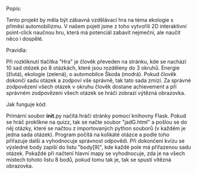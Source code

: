 Popis:

Tento projekt by měla být zábavná vzdělávací hra na téma ekologie s příměsí automobilizmu. V našem pojetí jsme z toho vytvořili 2D interaktivní point-click naučnou hru,
která má potenciál zabavit nejmeční, ale naučit něco i dospělé.

Pravidla:

Při rozkliknutí tlačítka "Hra" je člověk převeden na stránku, kde se nachází 10 sad otézek po 8 otázkách, které jsou rozděleny do 3 okruhů. 
Energie (žlutá), ekologie (zelená), o automobilce Škoda (modrá). Pokud člověk dokončí sadu otázek a zodpoví vše správně, tak tato sada zmizí. 
Za správné zodpovězení všech otázek v okruhu člověk dostane achievement a při správném zodpovězení všech otázek se hráči zobrazí výtězná obrazovka.

Jak funguje kód:

Primární soubor __init__.py načítá hráči stránky pomocí knihovny Flask. Pokud se hráč proklikne na quizz, tak se načte soubor "jadG.html" a pošlou se do něj otázky, které se načtou z importovaných python souborů (v každém je jedna sada otázek). Program počítá na kolikáté otázce a podle toho přiřazuje další a vyhodnocuje správnost odpovědi. Při dokončení kvízu se výsledné body zapíší do listu "body[9]", kde každé pole má přiřazenou sadu otázek. Pokaždé při načtení hlavní mapy se vyhodnocuje, zda je na všech místech tohoto listu 8 bodů, pokud tomu tak je, tak se spustí vítězná obrazovka.
